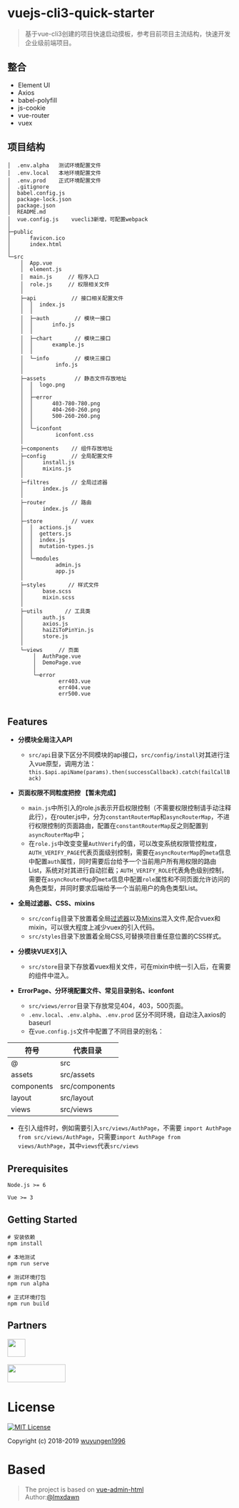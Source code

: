 # vuejs-cli3-quick-starter

> 基于vue-cli3创建的项目快速启动摸板，参考目前项目主流结构，快速开发企业级前端项目。

## 整合
- Element UI
- Axios
- babel-polyfill
- js-cookie
- vue-router
- vuex

## 项目结构

```
│  .env.alpha   测试环境配置文件
│  .env.local   本地环境配置文件
│  .env.prod    正式环境配置文件
│  .gitignore
│  babel.config.js
│  package-lock.json
│  package.json
│  README.md
│  vue.config.js    vuecli3新增，可配置webpack
│  
├─public
│      favicon.ico
│      index.html
│      
└─src
    │  App.vue
    │  element.js
    │  main.js     // 程序入口
    │  role.js     // 权限相关文件
    │  
    ├─api           // 接口相关配置文件
    │  │  index.js
    │  │  
    │  ├─auth        // 模块一接口
    │  │      info.js
    │  │      
    │  ├─chart       // 模块二接口
    │  │      example.js
    │  │      
    │  └─info        // 模块三接口
    │          info.js
    │          
    ├─assets         // 静态文件存放地址
    │  │  logo.png
    │  │  
    │  ├─error
    │  │      403-780-780.png
    │  │      404-260-260.png
    │  │      500-260-260.png
    │  │      
    │  └─iconfont
    │          iconfont.css
    │          
    ├─components    // 组件存放地址
    ├─config        // 全局配置文件
    │      install.js
    │      mixins.js
    │      
    ├─filtres       // 全局过滤器
    │      index.js
    │      
    ├─router        // 路由
    │      index.js
    │      
    ├─store         // vuex
    │  │  actions.js
    │  │  getters.js
    │  │  index.js
    │  │  mutation-types.js
    │  │  
    │  └─modules
    │          admin.js
    │          app.js
    │          
    ├─styles       // 样式文件
    │      base.scss
    │      mixin.scss
    │      
    ├─utils       // 工具类
    │      auth.js
    │      axios.js
    │      haiZiToPinYin.js
    │      store.js
    │      
    └─views     // 页面
        │  AuthPage.vue
        │  DemoPage.vue
        │  
        └─error
                err403.vue
                err404.vue
                err500.vue
                
```

## Features

- **分模块全局注入API**
  - `src/api`目录下区分不同模块的api接口，`src/config/install`对其进行注入vue原型，调用方法：
     `this.$api.apiName(params).then(successCallback).catch(failCallBack)`
     
  
- **页面权限不同粒度把控 【暂未完成】**
  - `main.js`中所引入的role.js表示开启权限控制（不需要权限控制请手动注释此行），在router.js中，分为`constantRouterMap`和`asyncRouterMap`，不进行权限控制的页面路由，配置在`constantRouterMap`反之则配置到`asyncRouterMap`中；
  - 在`role.js`中改变变量`AuthVerify`的值，可以改变系统权限管控粒度，`AUTH_VERIFY_PAGE`代表页面级别控制，需要在`asyncRouterMap`的`meta`信息中配置`auth`属性，同时需要后台给予一个当前用户所有用权限的路由List，系统对对其进行自动拦截；`AUTH_VERIFY_ROLE`代表角色级别控制，需要在`asyncRouterMap`的`meta`信息中配置`role`属性和不同页面允许访问的角色类型，并同时要求后端给予一个当前用户的角色类型List。
  
- **全局过滤器、CSS、mixins**
  - `src/config`目录下放置着全局[过滤器](https://cn.vuejs.org/v2/guide/filters.html#ad)以及[Mixins](https://cn.vuejs.org/v2/guide/mixins.html#%E5%85%A8%E5%B1%80%E6%B7%B7%E5%85%A5)混入文件,配合vuex和mixin，可以很大程度上减少vuex的引入代码。
  - `src/styles`目录下放置着全局CSS,可替换项目重任意位置的CSS样式。
  
- **分模块VUEX引入**
  - `src/store`目录下存放着vuex相关文件，可在mixin中统一引入后，在需要的组件中混入。
  
- **ErrorPage、分环境配置文件、常见目录别名、iconfont**
  - `src/views/error`目录下存放常见404，403，500页面。
  - `.env.local`、`.env.alpha`、`.env.prod` 区分不同环境，自动注入axios的baseurl
  - 在`vue.config.js`文件中配置了不同目录的别名：
  
符号  | 代表目录 |
--------- | --------|
@  | src |
assets  | src/assets |
components  | src/components |
layout  | src/layout |
views  | src/views |
   - 在引入组件时，例如需要引入`src/views/AuthPage`，不需要 `import AuthPage from src/views/AuthPage`，只需要`import AuthPage from views/AuthPage`，其中`views`代表`src/views`
   
  
## Prerequisites
```
Node.js >= 6

Vue >= 3
```
## Getting Started
```
# 安装依赖
npm install 

# 本地测试
npm run serve 

# 测试环境打包
npm run alpha

# 正式环境打包
npm run build
```

## Partners
>
<a href="https://yapi.ymfe.org/"><img src="https://yapi.ymfe.org/documents/images/logo_header@2x.png" width="40" height="40"/></a>
<br/>
<br/>
<a href="https://jenkins.io/"><img src="https://upload.wikimedia.org/wikipedia/commons/thumb/e/e3/Jenkins_logo_with_title.svg/375px-Jenkins_logo_with_title.svg.png" width="130" height="40"/></a>



# License

[![MIT License](https://img.shields.io/badge/license-MIT-blue.svg?style=flat)](/content/LICENSE) 

Copyright (c) 2018-2019 [wuyungen1996](https://github.com/wuyungen1996)

# Based

> The project is based on [vue-admin-html](https://github.com/lmxdawn/vue-admin-html)  
Author:[@lmxdawn](https://github.com/lmxdawn)
